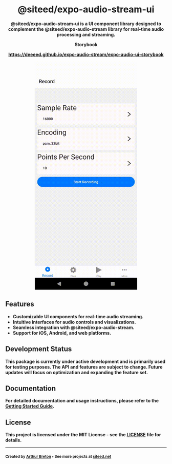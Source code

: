 <div align="center">
  <h1 align="center">
    @siteed/expo-audio-stream-ui
  </h1>
  <p>
  <strong>@siteed/expo-audio-stream-ui<strong> is a UI component library designed to complement the @siteed/expo-audio-stream library for real-time audio processing and streaming.
  </p>
  <div align="center">
    <b>Storybook</b>
    <p><a href="https://deeeed.github.io/expo-audio-stream/expo-audio-ui-storybook">https://deeeed.github.io/expo-audio-stream/expo-audio-ui-storybook</a></p>
  </div>
  <a href="https://deeeed.github.io/expo-audio-stream/playground/">
    <img src="../../docs/demo.gif" alt="Screenshot Playground">
  </a>
</div>

## Features

- Customizable UI components for real-time audio streaming.
- Intuitive interfaces for audio controls and visualizations.
- Seamless integration with @siteed/expo-audio-stream.
- Support for iOS, Android, and web platforms.

## Development Status

This package is currently under active development and is primarily used for testing purposes. The API and features are subject to change. Future updates will focus on optimization and expanding the feature set.

## Documentation

For detailed documentation and usage instructions, please refer to the [Getting Started Guide](https://deeeed.github.io/expo-audio-stream/docs/).

## License

This project is licensed under the MIT License - see the [LICENSE](LICENSE) file for details.

---
<sub>Created by [Arthur Breton](https://siteed.net) • See more projects at [siteed.net](https://siteed.net)</sub>
